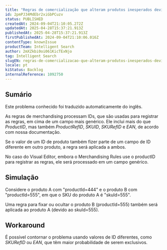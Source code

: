 ```yaml
---
title: "Regras de comercialização que alteram produtos inesperados devido a IDs conflitantes"
id: 2pmPJ34MdEbr2xiGbPCuzv
status: PUBLISHED
createdAt: 2024-09-04T21:10:05.272Z
updatedAt: 2025-04-28T15:37:21.913Z
publishedAt: 2025-04-28T15:37:21.913Z
firstPublishedAt: 2024-09-04T21:10:06.016Z
contentType: knownIssue
productTeam: Intelligent Search
author: 2mXZkbi0oi061KicTExNjo
tag: Intelligent Search
slugEN: regras-de-comercializacao-que-alteram-produtos-inesperados-devido-a-ids-conflitantes
locale: pt
kiStatus: Backlog
internalReference: 1092750
---
```


## Sumário

<div class="alert alert-info">
  <p>Este problema conhecido foi traduzido automaticamente do inglês.</p>
</div>


As regras de merchandising processam IDs, que são usadas para registrar as regras, em cima de um campo mais genérico. Ele inclui mais do que _ProductID_, mas também _ProductRefID_, _SKUID_, _SKURefID_ e _EAN_, de acordo com nossa documentação.

Se o valor de um ID de produto também fizer parte de um campo de ID diferente em outro produto, a regra será aplicada a ambos.

No caso do Visual Editor, embora o Merchandising Rules use o productID para registrar as regras, ele será processado em um campo genérico.

## Simulação


Considere o produto A com "productId=444" e o produto B com "productId=555", em que o SKU do produto A é "skuId=555".

Uma regra para fixar ou ocultar o produto B (productId=555) também será aplicada ao produto A (devido ao skuId=555).



## Workaround


É possível contornar o problema usando valores de ID diferentes, como _SKURefID_ ou _EAN_, que têm maior probabilidade de serem exclusivos.

